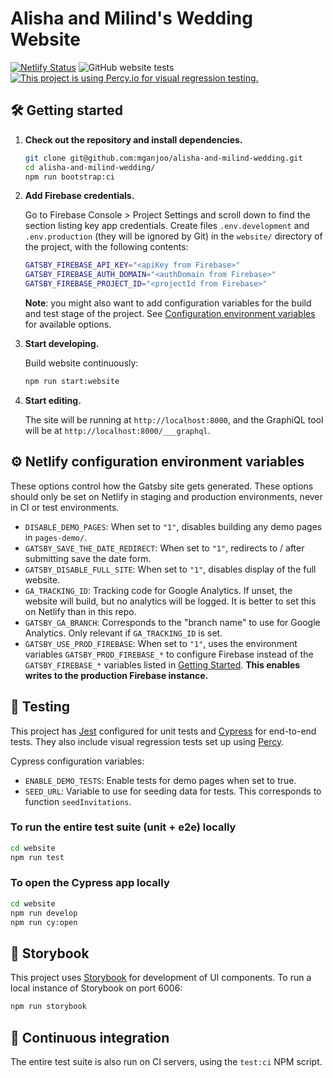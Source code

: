 # Alisha and Milind's Wedding Website

[![Netlify Status](https://api.netlify.com/api/v1/badges/7b8c6a26-ba68-4d43-8588-64f155b15c47/deploy-status)](https://app.netlify.com/sites/winning-lamport-6a6661/deploys)
![GitHub website tests](https://github.com/mganjoo/alisha-and-milind-wedding/workflows/Website%20tests/badge.svg)
[![This project is using Percy.io for visual regression testing.](https://percy.io/static/images/percy-badge.svg)](https://percy.io/Milind-Ganjoo/alisha-and-milind-wedding-e2e)

## 🛠 Getting started

1.  **Check out the repository and install dependencies.**

    ```sh
    git clone git@github.com:mganjoo/alisha-and-milind-wedding.git
    cd alisha-and-milind-wedding/
    npm run bootstrap:ci
    ```

1.  **Add Firebase credentials.**

    Go to Firebase Console > Project Settings and scroll down to find the
    section listing key app credentials. Create files `.env.development` and
    `.env.production` (they will be ignored by Git) in the `website/` directory of
    the project, with the following contents:

    ```sh
    GATSBY_FIREBASE_API_KEY="<apiKey from Firebase>"
    GATSBY_FIREBASE_AUTH_DOMAIN="<authDomain from Firebase>"
    GATSBY_FIREBASE_PROJECT_ID="<projectId from Firebase>"
    ```

    **Note**: you might also want to add configuration variables for the build
    and test stage of the project. See
    [Configuration environment variables](#configuration-environment-variables)
    for available options.

1.  **Start developing.**

    Build website continuously:

    ```sh
    npm run start:website
    ```

1.  **Start editing.**

    The site will be running at `http://localhost:8000`, and the GraphiQL
    tool will be at `http://localhost:8000/___graphql`.

## ⚙️ Netlify configuration environment variables

These options control how the Gatsby site gets generated. These options
should only be set on Netlify in staging and production environments,
never in CI or test environments.

- `DISABLE_DEMO_PAGES`: When set to `"1"`, disables building any demo pages in `pages-demo/`.
- `GATSBY_SAVE_THE_DATE_REDIRECT`: When set to `"1"`, redirects to / after submitting save the date form.
- `GATSBY_DISABLE_FULL_SITE`: When set to `"1"`, disables display of the full website.
- `GA_TRACKING_ID`: Tracking code for Google Analytics.
  If unset, the website will build, but no analytics will be logged. It is
  better to set this on Netlify than in this repo.
- `GATSBY_GA_BRANCH`: Corresponds to the "branch name" to use for Google
  Analytics. Only relevant if `GA_TRACKING_ID` is set.
- `GATSBY_USE_PROD_FIREBASE`: When set to `"1"`, uses the environment variables
  `GATSBY_PROD_FIREBASE_*` to configure Firebase instead of the `GATSBY_FIREBASE_*` variables
  listed in [Getting Started](#getting-started).
  **This enables writes to the production Firebase instance.**

## 🧪 Testing

This project has [Jest](https://jestjs.io/) configured for unit tests and
[Cypress](https://www.cypress.io) for end-to-end tests. They also include
visual regression tests set up using [Percy](https://percy.io).

Cypress configuration variables:

- `ENABLE_DEMO_TESTS`: Enable tests for demo pages when set to true.
- `SEED_URL`: Variable to use for seeding data for tests. This corresponds to function `seedInvitations`.

### To run the entire test suite (unit + e2e) locally

```sh
cd website
npm run test
```

### To open the Cypress app locally

```sh
cd website
npm run develop
npm run cy:open
```

## 📗 Storybook

This project uses [Storybook](https://storybook.js.org) for development of UI
components. To run a local instance of Storybook on port 6006:

```sh
npm run storybook
```

## 🔄 Continuous integration

The entire test suite is also run on CI servers, using the `test:ci` NPM
script.
